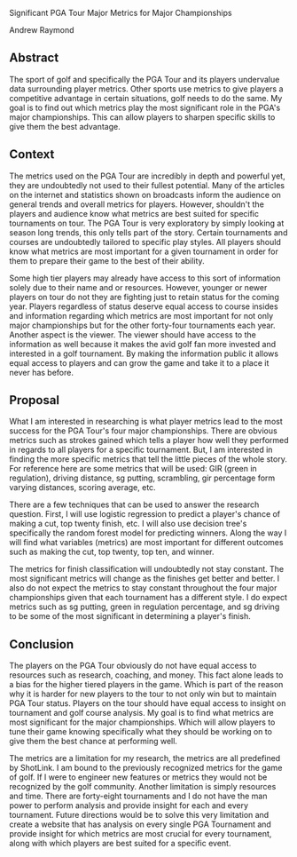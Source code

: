 Significant PGA Tour Major Metrics for Major Championships

Andrew Raymond

## Abstract 

The sport of golf and specifically the PGA Tour and its players undervalue data surrounding player metrics. Other sports use metrics to give players a competitive advantage in certain situations, golf needs to do the same. My goal is to find out which metrics play the most significant role in the PGA's major championships. This can allow players to sharpen specific skills to give them the best advantage.

## Context 

The metrics used on the PGA Tour are incredibly in depth and powerful yet, they are undoubtedly not used to their fullest potential. Many of the articles on the internet and statistics shown on broadcasts inform the audience on general trends and overall metrics for players. However, shouldn't the players and audience know what metrics are best suited for specific tournaments on tour. The PGA Tour is very exploratory by simply looking at season long trends, this only tells part of the story. Certain tournaments and courses are undoubtedly tailored to specific play styles. All players should know what metrics are most important for a given tournament in order for them to prepare their game to the best of their ability.

Some high tier players may already have access to this sort of information solely due to their name and or resources. However, younger or newer players on tour do not they are fighting just to retain status for the coming year. Players regardless of status deserve equal access to course insides and information regarding which metrics are most important for not only major championships but for the other forty-four tournaments each year. Another aspect is the viewer. The viewer should have access to the information as well because it makes the avid golf fan more invested and interested in a golf tournament. By making the information public it allows equal access to players and can grow the game and take it to a place it never has before.

## Proposal 

What I am interested in researching is what player metrics lead to the most success for the PGA Tour's four major championships. There are obvious metrics such as strokes gained which tells a player how well they performed in regards to all players for a specific tournament. But, I am interested in finding the more specific metrics that tell the little pieces of the whole story. For reference here are some metrics that will be used: GIR (green in regulation), driving distance, sg putting, scrambling, gir percentage form varying distances, scoring average, etc.

There are a few techniques that can be used to answer the research question. First, I will use logistic regression to predict a player's chance of making a cut, top twenty finish, etc. I will also use decision tree's specifically the random forest model for predicting winners. Along the way I will find what variables (metrics) are most important for different outcomes such as making the cut, top twenty, top ten, and winner.

The metrics for finish classification will undoubtedly not stay constant. The most significant metrics will change as the finishes get better and better. I also do not expect the metrics to stay constant throughout the four major championships given that each tournament has a different style. I do expect metrics such as sg putting, green in regulation percentage, and sg driving to be some of the most significant in determining a player's finish. 

## Conclusion 

The players on the PGA Tour obviously do not have equal access to resources such as research, coaching, and money. This fact alone leads to a bias for the higher tiered players in the game. Which is part of the reason why it is harder for new players to the tour to not only win but to maintain PGA Tour status. Players on the tour should have equal access to insight on tournament and golf course analysis. My goal is to find what metrics are most significant for the major championships. Which will allow players to tune their game knowing specifically what they should be working on to give them the best chance at performing well. 

The metrics are a limitation for my research, the metrics are all predefined by ShotLink. I am bound to the previously recognized metrics for the game of golf. If I were to engineer new features or metrics they would not be recognized by the golf community. Another limitation is simply resources and time. There are forty-eight tournaments and I do not have the man power to perform analysis and provide insight for each and every tournament. Future directions would be to solve this very limitation and create a website that has analysis on every single PGA Tournament and provide insight for which metrics are most crucial for every tournament, along with which players are best suited for a specific event.




  
